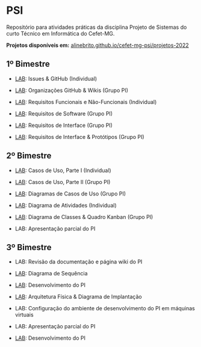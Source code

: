 # PSI

Repositório para atividades práticas da disciplina Projeto de Sistemas do curto Técnico em Informática do Cefet-MG.


**Projetos disponíveis em:** [alinebrito.github.io/cefet-mg-psi/projetos-2022](https://alinebrito.github.io/cefet-mg-psi/projetos-2022)


## 1º Bimestre

* [LAB](labs/lab-issues.md): Issues & GitHub (Individual)

* [LAB](labs/lab-wikis.md): Organizações GitHub & Wikis (Grupo PI)

* [LAB](labs/lab-requisitos.md): Requisitos Funcionais e Não-Funcionais (Individual)

* [LAB](labs/lab-requisitos-pi.md): Requisitos de Software (Grupo PI)

* [LAB](labs/lab-requisitos-interface-pi.md): Requisitos de Interface (Grupo PI)

* [LAB](labs/lab-requisitos-prototipos-interface-pi.md): Requisitos de Interface & Protótipos (Grupo PI)


## 2º Bimestre

* [LAB](labs/lab-requisitos-casos-uso-parte-1.md): Casos de Uso, Parte I (Individual)

* [LAB](labs/lab-requisitos-casos-uso-parte-2.md): Casos de Uso, Parte II (Grupo PI)

* [LAB](labs/lab-requisitos-diagrama-casos-uso.md): Diagramas de Casos de Uso (Grupo PI)

* [LAB](labs/lab-diagrama-atividades.md): Diagrama de Atividades (Individual)

* [LAB](labs/lab-diagrama-classes.md): Diagrama de Classes & Quadro Kanban (Grupo PI)

* LAB: Apresentação parcial do PI

## 3º Bimestre

* LAB: Revisão da documentação e página wiki do PI

* [LAB](labs/lab-diagrama-sequencia.md): Diagrama de Sequência

* [LAB](labs/lab-desenvolvimento-pi.md): Desenvolvimento do PI

* [LAB](labs/lab-arquitetura-fisica.md): Arquitetura Física & Diagrama de Implantação

* LAB: Configuração do ambiente de desenvolvimento do PI em máquinas virtuais

* LAB: Apresentação parcial do PI

* [LAB](labs/lab-desenvolvimento-pi.md): Desenvolvimento do PI







